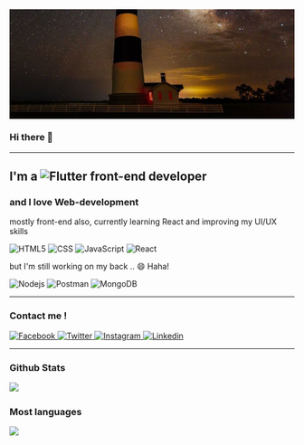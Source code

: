 <img src="/banner.jpg" alt="banner" align="center" />

### Hi there 👋 

---

<h2> I'm a  <img alt="Flutter" src="https://img.shields.io/badge/flutter-02569B?logo=Flutter&logoColor=white&style=plastic" />  front-end developer
 
</h2>



###  and I love Web-development
<p>
 
  <p> mostly front-end also, currently learning React and improving my UI/UX skills</p>
 <p>  
    <img alt="HTML5" src="https://img.shields.io/badge/HTML5-E34F26?logo=html5&logoColor=white&style=for-the-badge" />
    <img alt="CSS" src="https://img.shields.io/badge/CSS3-1572B6?logo=css3&logoColor=white&style=for-the-badge" />
    <img alt="JavaScript" src="https://img.shields.io/badge/JavaScript-F7DF1E?logo=javascript&logoColor=white&style=for-the-badge" />
    <img alt="React"     src="https://img.shields.io/badge/React-61DAFB?logo=react&logoColor=black&style=for-the-badge" />
 
  </p>
  <p> but I'm still working on my back .. 😄 Haha! </p>
  <p>
    <img alt="Nodejs" src="https://img.shields.io/badge/Node.js-339933?logo=node.js&logoColor=white&style=for-the-badge" />
    <img alt="Postman" src="https://img.shields.io/badge/Postman-FF6C37?logo=Postman&logoColor=white&style=for-the-badge" />
    <img alt="MongoDB" src="https://img.shields.io/badge/Mongodb-47A248?logo=mongodb&logoColor=white&style=for-the-badge" />
  </p>
</p>

---

### Contact me !

  <a href="https://www.facebook.com/kremkamall">
  <img
    alt="Facebook"
    src="https://img.shields.io/badge/fb-1877F2?logo=facebook&logoColor=white&style=for-the-badge"
  />
</a>
<a href="https://twitter.com/13eskiimo">
  <img
    alt="Twitter"
    src="https://img.shields.io/badge/Twitter-1DA1F2?logo=twitter&logoColor=white&style=for-the-badge"
  />
</a>
<a href="https://www.instagram.com/13eskiimo/">
  <img
    alt="Instagram"
    src="https://img.shields.io/badge/Instagram-E4405F?logo=instagram&logoColor=white&style=for-the-badge"
  />
</a>
<a href="https://www.linkedin.com/in/kremelhosary/">
  <img
    alt="Linkedin"
    src="https://img.shields.io/badge/linkedin-0077B5?logo=linkedin&logoColor=white&style=for-the-badge"
  />
</a>

---

### Github Stats
<img src="https://github-readme-stats.vercel.app/api?username=13eskiimo&count_private=true&show_icons=true&theme=nightowl " />


### Most languages

<img
  src="https://github-readme-stats.vercel.app/api/top-langs/?username=13eskiimo"
/>

